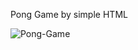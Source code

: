 Pong Game by simple HTML

![Pong-Game](https://github.com/Kanangnut/HTML-Pong-Game/assets/130201193/e9b41d51-cbd0-4b1b-88d3-445dc25008ff)

